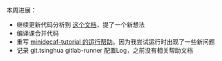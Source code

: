 本周进展：
- 继续更新代码分析到 [这个文档](./230901.md)，提了一个新想法
- 编译课合并代码
- 重写 [minidecaf-tutorial 的运行帮助](https://github.com/decaf-lang/minidecaf-tutorial/blob/master/howto-gitbook.md)。因为我尝试运行时出现了一些新问题
- 记录 git.tsinghua gitlab-runner 配置Log，之前没有相关帮助文档
